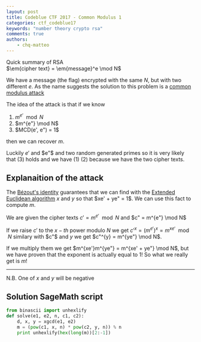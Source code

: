 ```yaml
---
layout: post
title: Codeblue CTF 2017 - Common Modulus 1
categories: ctf_codeblue17
keywords: "number theory crypto rsa"
comments: true
authors:
    - chq-matteo
---
```

<script type="text/javascript" async
  src="https://cdn.rawgit.com/mathjax/MathJax/2.7.1/MathJax.js?config=TeX-MML-AM_CHTML">
</script>
<script type="text/x-mathjax-config">
MathJax.Hub.Config({
  TeX: { equationNumbers: { autoNumber: "AMS" } },
  tex2jax: {
    inlineMath: [['$','$'], ['\\(','\\)']],
    processEscapes: true
  }
});
</script>
Quick summary of RSA  
$\em{cipher text} = \em{message}^e \mod N$


We have a message (the flag) encrypted with the same $N$, but with two different $e$.
As the name suggests the solution to this problem is a [common modulus attack](https://crypto.stackexchange.com/questions/16283/how-to-use-common-modulus-attack)

The idea of the attack is that if we know 
1. $m^{e'} \mod N$
2. $m^{e"} \mod N$ 
3. $MCD(e', e") = 1$

then we can recover $m$.

Luckily $e'$ and $e"$ and two random generated primes so it is very likely that (3) holds and we have (1) (2) because we have the two cipher texts.

## Explanaition of the attack
The [Bézout's identity](https://en.wikipedia.org/wiki/B%C3%A9zout%27s_identity) guarantees that we can find with the [Extended Euclidean algorithm](https://en.wikipedia.org/wiki/Extended_Euclidean_algorithm) $x$ and $y$ so that $xe' + ye" = 1$.
We can use this fact to compute $m$.

We are given the cipher texts $c' = m^{e'} \mod N$ and $c" = m^{e"} \mod N$

If we raise $c'$ to the $x-th$ power modulo $N$ we get $c'^{x} = (m^{e'})^{x} = m^{xe'} \mod N$ similary with $c"$ and $y$ we get $c"^{y} = m^{ye"} \mod N$.

If we multiply them we get $m^{xe'}m^{ye"} = m^{xe' + ye"} \mod N$, but we have proven that the exponent is actually equal to $1$!
So what we really get is $m$!

________________
N.B.
One of $x$ and $y$ will be negative

## Solution SageMath script
```python
from binascii import unhexlify
def solve(e1, e2, n, c1, c2):
    d, x, y = xgcd(e1, e2)
    m = (pow(c1, x, n) * pow(c2, y, n)) % n
    print unhexlify(hex(long(m))[2:-1])
```